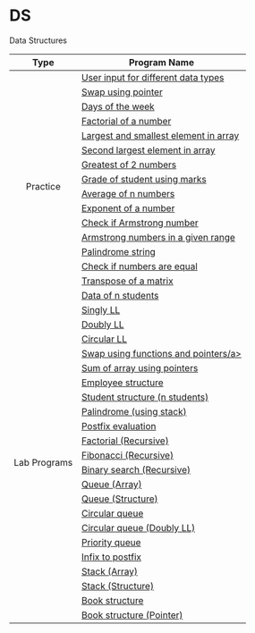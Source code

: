 
# DS
Data Structures

<table>
<thead>
  <tr>
    <th>Type</th>
    <th>Program Name</th>
  </tr>
</thead>
<tbody>
  <tr>
    <td rowspan="16" align="center">Practice</td>
    <td><a href="Class02.c">User input for different data types</a></td>
  </tr>
  <tr>
    <td><a href="Class03.c">Swap using pointer</a></td>
  </tr>
  <tr>
    <td><a href="Class05.c">Days of the week</a></td>
  </tr>
  <tr>
    <td><a href="Class06.c">Factorial of a number</a></td>
  </tr>
  <tr>
    <td><a href="Class07.c">Largest and smallest element in array</a></td>
  </tr>
  <tr>
    <td><a href="Class08.c">Second largest element in array</a></td>
  </tr>
  <tr>
    <td><a href="Prg1.c">Greatest of 2 numbers</a></td>
  </tr>
  <tr>
    <td><a href="Prg2.c">Grade of student using marks</a></td>
  </tr>
  <tr>
    <td><a href="Prg3.c">Average of n numbers</a></td>
  </tr>
  <tr>
    <td><a href="Prg4.c">Exponent of a number</a></td>
  </tr>
  <tr>
    <td><a href="Prg5.c">Check if Armstrong number</a></td>
  </tr>
  <tr>
    <td><a href="Prg6.c">Armstrong numbers in a given range</a></td>
  </tr>
  <tr>
    <td><a href="Prg7.c">Palindrome string</a></td>
  </tr>
  <tr>
    <td><a href="Prg8.c">Check if numbers are equal</a></td>
  </tr>
  <tr>
    <td><a href="Prg9.c">Transpose of a matrix</a></td>
  </tr>
  <tr>
    <td><a href="Prg10.c">Data of n students</a></td>
  </tr>
  
  
  <tr>
    <td rowspan="22" align="center">Lab Programs</td>
    <td><a href="LL.c">Singly LL</a></td>
  </tr>
  <tr>
    <td><a href="DLL.c">Doubly LL</a></td>
  </tr>
  <tr>
    <td><a href="CLL.c">Circular LL</a></td>
  </tr>
  <tr>
    <td><a href="Class04.c">Swap using functions and pointers/a></td>
  </tr>
  <tr>
    <td><a href="Class01.c">Sum of array using pointers</a></td>
  </tr>
  <tr>
    <td><a href="Lab04.c">Employee structure</a></td>
  </tr>
  <tr>
    <td><a href="Lab02.c">Student structure (n students)</a></td>
  </tr>
  <tr>
    <td><a href="Lab03.c">Palindrome (using stack)</a></td>
  </tr>
  <tr>
    <td><a href="Lab01.c">Postfix evaluation</a></td>
  </tr>
  <tr>
    <td><a href="fact.c">Factorial (Recursive)</a></td>
  </tr>
  <tr>
    <td><a href="Lab06.c">Fibonacci (Recursive)</a></td>
  </tr>
  <tr>
    <td><a href="binarys.c">Binary search (Recursive)</a></td>
  </tr>
  <tr>
    <td><a href="Lab05.c">Queue (Array)</a></td>
  </tr>
  <tr>
    <td><a href="queue_struct.c">Queue (Structure)</a></td>
  </tr>
  <tr>
    <td><a href="cirq.c">Circular queue</a></td>
  </tr>
    <tr>
    <td><a href="circdouble.c">Circular queue (Doubly LL)</a></td>
  </tr>
  <tr>
    <td><a href="priq.c">Priority queue</a></td>
  </tr>
  <tr>
    <td><a href="Lab07.c">Infix to postfix</a></td>
  </tr>
  <tr>
    <td><a href="Lab09.c">Stack (Array)</a></td>
  </tr>
  <tr>
    <td><a href="Lab08.c">Stack (Structure)</a></td>
  </tr>
  <tr>
    <td><a href="Lab10.c">Book structure</a></td>
  </tr>
  <tr>
    <td><a href="Lab11.c">Book structure (Pointer)</a></td>
  </tr>

  
  

  
  
  
  







</tbody>
</table>
